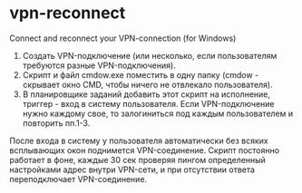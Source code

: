 # vpn-reconnect
Connect and reconnect your VPN-connection (for Windows)

1. Создать VPN-подключение (или несколько, если пользователям требуются разные VPN-подключения).
2. Скрипт и файл cmdow.exe поместить в одну папку (cmdow - скрывает окно CMD, чтобы ничего не отвлекало пользователя).
3. В планировщике заданий добавить этот скрипт на исполнение, триггер - вход в систему пользователя. Если VPN-подключение нужно каждому свое, то залогиниться под каждым пользователем и повторить пп.1-3.

После входа в систему у пользователя автоматически без всяких всплывающих окон поднимется VPN-соединение. Скрипт постоянно работает в фоне, каждые 30 сек проверяя пингом определенный настройками адрес внутри VPN-сети, и при отсутствии ответа переподключает VPN-соединение.
